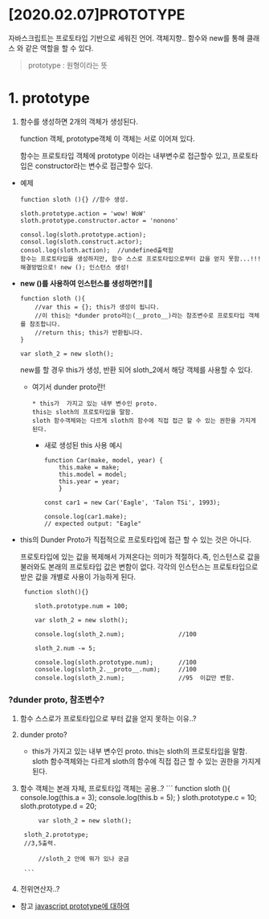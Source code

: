 [2020.02.07]PROTOTYPE
========================================
자바스크립트는 프로토타입 기반으로 세워진 언어.
객체지향..
함수와 new를 통해 클래스 와 같은 역할을 할 수 있다.

> prototype : 원형이라는 뜻

# 1. prototype
1. 함수를 생성하면 2개의 객체가 생성된다.

    function 객체, prototype객체
    이  객체는 서로 이어져 있다. 


    함수는 프로토타입 객체에 prototype 이라는 내부변수로 접근할수 있고,
    프로토타입은 constructor라는 변수로 접근할수 있다.
* 예제
    ```
    function sloth (){} //함수 생성.

    sloth.prototype.action = 'wow! WoW'
    sloth.prototype.constructor.actor = 'nonono'

    consol.log(sloth.prototype.action);
    consol.log(sloth.construct.actor);
    consol.log(sloth.action);  //undefined출력함
    함수는 프로토타입을 생성하지만, 함수 스스로 프로토타입으로부터 값을 얻지 못함...!!!
    해결방법으로! new (); 인스턴스 생성!
    ```
* <strong>new ()를 사용하여 인스턴스를 생성하면?!👍🏻</strong>
    ```
    function sloth (){
        //var this = {}; this가 생성이 됩니다.  
        //이 this는 *dunder proto라는(__proto__)라는 참조변수로 프로토타입 객체를 참조합니다.
        //return this; this가 반환됩니다.
    }

    var sloth_2 = new sloth();
    ```       
    new를 할 경우 this가 생성, 반환 되어 sloth_2에서 해당 객체를 사용할 수 있다.
    
    * 여기서 dunder proto란!
        ```
        * this가  가지고 있는 내부 변수인 proto.
        this는 sloth의 프로토타입을 말함.
        sloth 함수객체와는 다르게 sloth의 함수에 직접 접근 할 수 있는 권한을 가지게 된다.
        ```
    
        * 새로 생성된 this 사용 예시
            ```
            function Car(make, model, year) {
                this.make = make;
                this.model = model;
                this.year = year;
                }

            const car1 = new Car('Eagle', 'Talon TSi', 1993);

            console.log(car1.make);
            // expected output: "Eagle"
            ```
* this의 Dunder Proto가 직접적으로 프로토타입에 접근 할 수 있는 것은 아니다.

    프로토타입에 있는 값을 복제해서 가져온다는 의미가 적절하다.즉, 인스턴스로 값을 불러와도 본래의 프로토타입 값은 변함이 없다. 각각의 인스턴스는 프로토타입으로 받은 값을 개별로 사용이 가능하게 된다.
    ```
     function sloth(){}

        sloth.prototype.num = 100;  

        var sloth_2 = new sloth(); 

        console.log(sloth_2.num);               //100

        sloth_2.num -= 5;

        console.log(sloth.prototype.num);       //100
        console.log(sloth_2.__proto__.num);     //100
        console.log(sloth_2.num);               //95  이값만 변함.

    ```

### ?dunder proto, 참조변수?
1. 함수 스스로가 프로토타입으로 부터 값을 얻지 못하는 이유..?
2. dunder proto?
    * this가  가지고 있는 내부 변수인 proto.
    this는 sloth의 프로토타입을 말함.
    sloth 함수객체와는 다르게 sloth의 함수에 직접 접근 할 수 있는 권한을 가지게 된다.

3. 함수 객체는 본래 자체, 프로토타입 객체는 공용..?
        ```
        function sloth (){
            console.log(this.a = 3);
            console.log(this.b = 5);
        }
            sloth.prototype.c = 10;
            sloth.prototype.d = 20;
            
            var sloth_2 = new sloth();
            
        sloth_2.prototype;
        //3,5출력.
        
            //sloth_2 안에 뭐가 있나 궁금
            
        ```
4. 전위연산자..?

* 참고 [javascript prototype에 대하여 ](https://jsdev.kr/t/javascript-prototype/2853)

